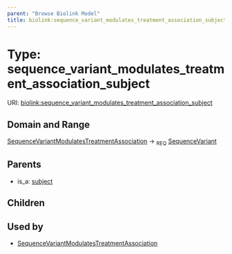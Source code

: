 ```yaml
---
parent: "Browse Biolink Model"
title: biolink:sequence_variant_modulates_treatment_association_subject
---
```


# Type: sequence_variant_modulates_treatment_association_subject




URI: [biolink:sequence_variant_modulates_treatment_association_subject](https://w3id.org/biolink/vocab/sequence_variant_modulates_treatment_association_subject)


## Domain and Range

[SequenceVariantModulatesTreatmentAssociation](SequenceVariantModulatesTreatmentAssociation.md) ->  <sub>REQ</sub> [SequenceVariant](SequenceVariant.md)

## Parents

 *  is_a: [subject](subject.md)

## Children


## Used by

 * [SequenceVariantModulatesTreatmentAssociation](SequenceVariantModulatesTreatmentAssociation.md)

